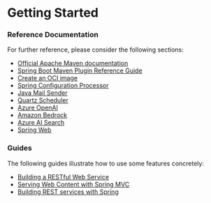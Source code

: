 # Getting Started

### Reference Documentation

For further reference, please consider the following sections:

* [Official Apache Maven documentation](https://maven.apache.org/guides/index.html)
* [Spring Boot Maven Plugin Reference Guide](https://docs.spring.io/spring-boot/docs/3.2.4/maven-plugin/reference/html/)
* [Create an OCI image](https://docs.spring.io/spring-boot/docs/3.2.4/maven-plugin/reference/html/#build-image)
* [Spring Configuration Processor](https://docs.spring.io/spring-boot/docs/3.2.4/reference/htmlsingle/index.html#appendix.configuration-metadata.annotation-processor)
* [Java Mail Sender](https://docs.spring.io/spring-boot/docs/3.2.4/reference/htmlsingle/index.html#io.email)
* [Quartz Scheduler](https://docs.spring.io/spring-boot/docs/3.2.4/reference/htmlsingle/index.html#io.quartz)
* [Azure OpenAI](https://docs.spring.io/spring-ai/reference/api/clients/azure-openai-chat.html)
* [Amazon Bedrock](https://docs.spring.io/spring-ai/reference/api/bedrock-chat.html)
* [Azure AI Search](https://docs.spring.io/spring-ai/reference/api/vectordbs/azure.html)
* [Spring Web](https://docs.spring.io/spring-boot/docs/3.2.4/reference/htmlsingle/index.html#web)

### Guides

The following guides illustrate how to use some features concretely:

* [Building a RESTful Web Service](https://spring.io/guides/gs/rest-service/)
* [Serving Web Content with Spring MVC](https://spring.io/guides/gs/serving-web-content/)
* [Building REST services with Spring](https://spring.io/guides/tutorials/rest/)

